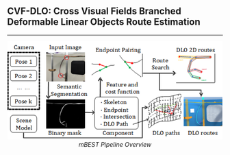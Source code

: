 ## CVF-DLO: Cross Visual Fields Branched Deformable Linear Objects Route Estimation

---
<p align="center">
<img src="figures/Pipeline.png" alt>
<br>
<em> mBEST Pipeline Overview </em>
</p>
